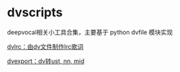 # dvscripts

deepvocal相关小工具合集，主要基于 python dvfile 模块实现

[dvlrc：由dv文件制作lrc歌词](https://gitee.com/oxygendioxide/dvscripts/tree/master/dvlrc)

[dvexport：dv转ust, nn, mid](https://gitee.com/oxygendioxide/dvscripts/tree/master/dvexport)